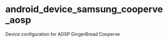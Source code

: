 android_device_samsung_cooperve_aosp
====================================

Device configuration for AOSP GingerBread Cooperve
